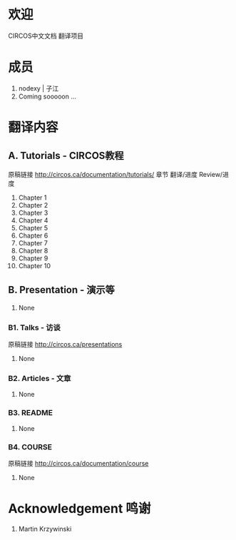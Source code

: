# 欢迎 #

CIRCOS中文文档 翻译项目

# 成员 #

  1. nodexy | 子江
  1. Coming sooooon ...

# 翻译内容 #

## A. Tutorials - CIRCOS教程 ##
原稿链接 http://circos.ca/documentation/tutorials/
章节            翻译/进度     Review/进度
  1. Chapter 1
  1. Chapter 2
  1. Chapter 3
  1. Chapter 4
  1. Chapter 5
  1. Chapter 6
  1. Chapter 7
  1. Chapter 8
  1. Chapter 9
  1. Chapter 10

## B. Presentation - 演示等 ##
  1. None

### B1. Talks - 访谈 ###
原稿链接 http://circos.ca/presentations
  1. None

### B2. Articles - 文章 ###
  1. None

### B3. README ###
  1. None

### B4. COURSE ###
原稿链接 http://circos.ca/documentation/course
  1. None

# Acknowledgement 鸣谢 #

  1. Martin Krzywinski